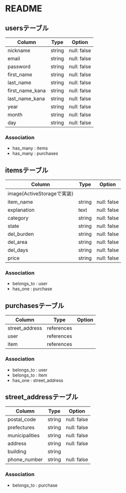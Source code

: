 # README

## usersテーブル

| Column | Type | Option |
| ------ | ---- | ------ |
| nickname | string | null: false |
| email | string | null: false |
| password | string | null: false |
| first_name | string | null: false |
| last_name | string | null: false |
| first_name_kana | string | null: false |
| last_name_kana | string | null: false |
| year | string | null: false |
| month | string | null: false |
| day | string |null: false |

### Association

- has_many : items
- has_many : purchases


## itemsテーブル

| Column | Type | Option |
| ------ | ---- | ------ |
| image(ActiveStorageで実装)|  |  |
| item_name | string | null: false |
| explanation | text | null: false |
| category | string | null: false |
| state | string | null: false |
| del_burden | string | null: false |
| del_area | string | null: false |
| del_days | string | null: false |
| price | string | null: false |

### Association

- belongs_to : user
- has_one : purchase


## purchasesテーブル

| Column | Type | Option |
| ------ | ---- | ------ |
| street_address | references |  |
| user | references |  |
| item | references |  |

### Association

- belongs_to : user
- belongs_to : item
- has_one : street_address


## street_addressテーブル

| Column | Type | Option |
| ------ | ---- | ------ |
| postal_code | string | null: false |
| prefectures | string | null: false |
| municipalities | string | null: false |
| address | string | null: false |
| building | string |  |
| phone_number | string | null: false |

### Association

- belongs_to : purchase
